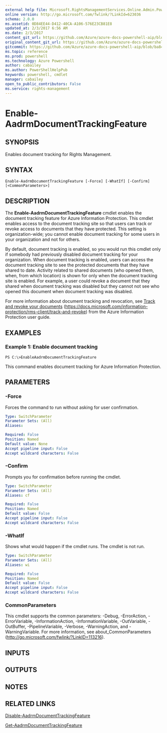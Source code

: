 ```yaml
---
external help file: Microsoft.RightsManagementServices.Online.Admin.PowerShell.dll-Help.xml
online version: http://go.microsoft.com/fwlink/?LinkId=623036
schema: 2.0.0
ms.assetid: 0D84EE44-D412-40CA-A106-576E23CB81E8
updated_at: 2/3/2017 6:56 AM
ms.date: 2/3/2017
content_git_url: https://github.com/Azure/azure-docs-powershell-aip/blob/master/Azure%20Information%20Protection/AADRM/vlatest/Enable-AadrmDocumentTrackingFeature.md
original_content_git_url: https://github.com/Azure/azure-docs-powershell-aip/blob/master/Azure%20Information%20Protection/AADRM/vlatest/Enable-AadrmDocumentTrackingFeature.md
gitcommit: https://github.com/Azure/azure-docs-powershell-aip/blob/ba84639f300e10f61bbcbd7bb31f28d4c37ad7b5/Azure%20Information%20Protection/AADRM/vlatest/Enable-AadrmDocumentTrackingFeature.md
ms.topic: reference
ms.prod: powershell
ms.technology: Azure Powershell
author: cabailey
ms.author: PowerShellHelpPub
keywords: powershell, cmdlet
manager: cabailey
open_to_public_contributors: False
ms.service: rights-management
---
```


# Enable-AadrmDocumentTrackingFeature

## SYNOPSIS
Enables document tracking for Rights Management.

## SYNTAX

```
Enable-AadrmDocumentTrackingFeature [-Force] [-WhatIf] [-Confirm] [<CommonParameters>]
```

## DESCRIPTION
The **Enable-AadrmDocumentTrackingFeature** cmdlet enables the document tracking feature for Azure Information Protection. This cmdlet enables access to the document tracking site so that users can track or revoke access to documents that they have protected. This setting is organization-wide; you cannot enable document tracking for some users in your organization and not for others.

By default, document tracking is enabled, so you would run this cmdlet only if somebody had previously disabled document tracking for your organization. When document tracking is enabled, users can access the document tracking site to see the protected documents that they have shared to date. Activity related to shared documents (who opened them, when, from which location) is shown for only when the document tracking site is enabled. For example, a user could revoke a document that they shared when document tracking was disabled but they cannot not see who opened this document when document tracking was disabled.

For more information about document tracking and revocation, see [Track and revoke your documents](https://docs.microsoft.com/information-protection/rms-client/track-and-revoke) (https://docs.microsoft.com/information-protection/rms-client/track-and-revoke) from the Azure Information Protection user guide.

## EXAMPLES

### Example 1: Enable document tracking
```
PS C:\>EnableAadrmDocumentTrackingFeature
```

This command enables document tracking for Azure Information Protection.

## PARAMETERS

### -Force
Forces the command to run without asking for user confirmation.

```yaml
Type: SwitchParameter
Parameter Sets: (All)
Aliases:

Required: False
Position: Named
Default value: None
Accept pipeline input: False
Accept wildcard characters: False
```

### -Confirm
Prompts you for confirmation before running the cmdlet.

```yaml
Type: SwitchParameter
Parameter Sets: (All)
Aliases: cf

Required: False
Position: Named
Default value: False
Accept pipeline input: False
Accept wildcard characters: False
```

### -WhatIf
Shows what would happen if the cmdlet runs. The cmdlet is not run.

```yaml
Type: SwitchParameter
Parameter Sets: (All)
Aliases: wi

Required: False
Position: Named
Default value: False
Accept pipeline input: False
Accept wildcard characters: False
```

### CommonParameters
This cmdlet supports the common parameters: -Debug, -ErrorAction, -ErrorVariable, -InformationAction, -InformationVariable, -OutVariable, -OutBuffer, -PipelineVariable, -Verbose, -WarningAction, and -WarningVariable. For more information, see about_CommonParameters (http://go.microsoft.com/fwlink/?LinkID=113216).

## INPUTS

## OUTPUTS

## NOTES

## RELATED LINKS

[Disable-AadrmDocumentTrackingFeature](xref:AADRM/vlatest/Disable-AadrmDocumentTrackingFeature.md)

[Get-AadrmDocumentTrackingFeature](xref:AADRM/vlatest/Get-AadrmDocumentTrackingFeature.md)

